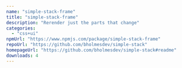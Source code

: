 ```yaml
---
name: "simple-stack-frame"
title: "simple-stack-frame"
description: "Rerender just the parts that change"
categories:
  - "css+ui"
npmUrl: "https://www.npmjs.com/package/simple-stack-frame"
repoUrl: "https://github.com/bholmesdev/simple-stack"
homepageUrl: "https://github.com/bholmesdev/simple-stack#readme"
downloads: 4
---
```

